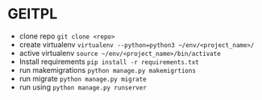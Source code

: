 # GEITPL

- clone repo `git clone <repo>`
- create virtualenv `virtualenv --python=python3 ~/env/<project_name>/`
- active virtualenv `source ~/env/<project_name>/bin/activate`
- Install requirements `pip install -r requirements.txt`
- run makemigrations `python manage.py makemigrtions`
- run migrate `python manage.py migrate`
- run using `python manage.py runserver`

